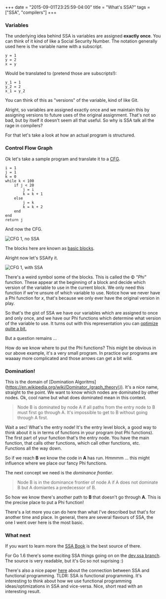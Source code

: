+++
date = "2015-09-01T23:25:59-04:00"
title = "What's SSA?"
tags = ["SSA", "compilers"]
+++

### Variables

The underlying idea behind SSA is variables are assigned **exactly once**. You can think of it kind of like a Social Security Number. The notation generally used here is the variable name with a subscript.

```
y = 1
y = 2
x = y
```

Would be translated to (pretend those are subscripts!):

```
y_1 = 1
y_2 = 2
x_1 = y_2
```

You can think of this as "versions" of the variable, kind of like Git. 

Alright, so variables are assigned exactly once and we maintain this by assigning versions to future uses of the original assignment. That's not so bad, but by itself it doesn't seem all that useful. So why is SSA talk all the rage in compilers?

For that let's take a look at how an actual program is structured.

### Control Flow Graph

Ok let's take a sample program and translate it to a [CFG](https://en.wikipedia.org/wiki/Control_flow_graph).

```
i = 1
j = 1
k = 0
while k < 100
    if j < 20
        j = i
        k = k + 1
    else
        j = k
        k = k + 2
    end
end
return j
```

And now the CFG.

![CFG 1, no SSA](/images/ssa_intro/cfg1.jpg)

The blocks here are known as [basic blocks](https://en.wikipedia.org/wiki/Basic_block).

Alright now let's SSAify it.

![CFG 1, with SSA](/images/ssa_intro/cfg2.jpg)

There's a weird symbol some of the blocks. This is called the Φ *"Phi"* function. These appear at the beginning of a block and decide which version of the variable to use in the current block. We only need this function if we're unsure of which variable to use. Notice how we never have a Phi function for *x*, that's because we only ever have the original version in play.

So that's the gist of SSA we have our variables which are assigned to once and only once, and we have our Phi functions which determine what version of the variable to use. It turns out with this representation you can [optimize quite a bit.](https://en.wikipedia.org/wiki/Optimizing_compiler#SSA-based_optimizations)

But a question remains ...

How do we know where to put the Phi functions? This might be obvious in our above example, it's a very small program. In practice our programs are waaaay more complicated and those arrows can get a bit wild.

### Domination!

This is the domain of [Domination Algoritms](https://en.wikipedia.org/wiki/Dominator_(graph_theory\)). It's a nice name, straight to the point. We want to know which nodes are dominated by other nodes. Ok, cool name but what does dominated mean in this context.

> Node B is dominated by node A if all paths from the entry node to B must first go through A. It's impossible to get to B without going through A first.

Wait a sec! What's the entry node! It's the entry level block, a good way to think about it is in terms of functions in your program (not Phi functions). The first part of your function that's the entry node. You have the main function, that calls other functions, which call other functions, etc. Functions all the way down.

So if we reach **B** we know the code in **A** has run. Hmmmm ... this might influence where we place our fancy Phi functions.

The next concept we need is the *dominance frontier*.

> Node B is in the dominance frontier of node A if A does not dominate B but A domiantes a predecessor of B.

So how we know there's another path to **B** that doesn't go through **A**. This is the precise place to put a Phi function!

There's a lot more you can do here than what I've described but that's for another time and place. In general, there are several flavours of SSA, the one I went over here is the most basic.

### What next

If you want to learn more the [SSA Book](http://ssabook.gforge.inria.fr/latest/book.pdf) is the best source of there.

For Go 1.6 there's some exciting SSA things going on on the [dev.ssa branch](https://github.com/golang/go/commits/dev.ssa). The source is very readable, but it's Go so not suprising :)

There's also a nice paper [here](http://dl.acm.org/citation.cfm?id=278285) about the connection between SSA and functional programming. TLDR: SSA *is* functional programming. It's interesting to think about how we use functional programming ideas/optimizations in SSA and vice-versa. Nice, short read with an interesting result.

